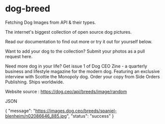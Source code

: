 # dog-breed
Fetching Dog Images from API &amp; their types.


The internet's biggest collection of open source dog pictures.

Read our documentation to find out more or try it out for yourself below.

Want to add your dog to the collection? Submit your photos as a pull request here.

Need more dog in your life? Get issue 1 of Dog CEO Zine - a quarterly business and lifestyle magazine for the modern dog. Featuring an exclusive interview with Scottie the Monopoly dog. Order your copy from Side Orders Publishing. Ships worldwide.

Website source  :  https://dog.ceo/api/breeds/image/random  

JSON

{
    "message": "https://images.dog.ceo/breeds/spaniel-blenheim/n02086646_885.jpg",
    "status": "success"
}

